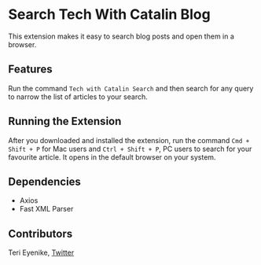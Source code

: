 # Search Tech With Catalin Blog

This extension makes it easy to search blog posts and open them in a browser.

## Features

Run the command `Tech with Catalin Search` and then search for any query to narrow the list of articles to your search.

## Running the Extension

After you downloaded and installed the extension, run the command `Cmd + Shift + P` for Mac users and `Ctrl + Shift + P`, PC users to search for your favourite article. It opens in the default browser on your system.


## Dependencies

- Axios
- Fast XML Parser

## Contributors

Teri Eyenike, [Twitter](https://twitter.com/terieyenike)
